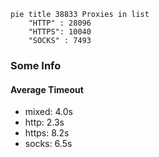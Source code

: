
```mermaid
pie title 38833 Proxies in list
    "HTTP" : 28096
    "HTTPS": 10040
    "SOCKS" : 7493
```

### Some Info
#### Average Timeout

- mixed: 4.0s
- http: 2.3s
- https: 8.2s
- socks: 6.5s